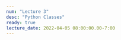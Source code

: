 ```yaml
---
num: "Lecture 3"
desc: "Python Classes"
ready: true
lecture_date: 2022-04-05 08:00:00.00-7:00
---
```

